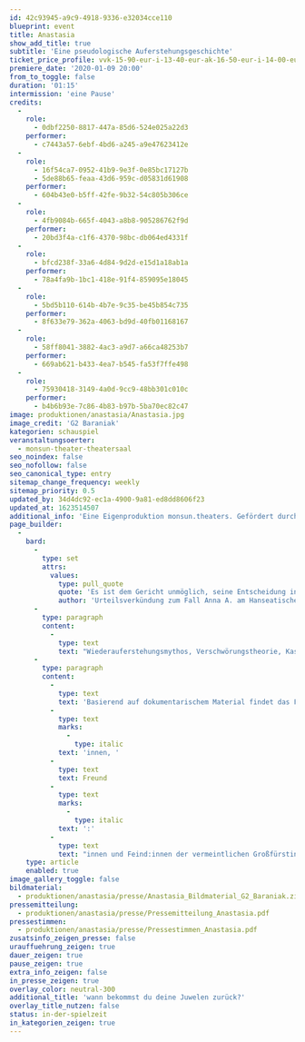 ```yaml
---
id: 42c93945-a9c9-4918-9336-e32034cce110
blueprint: event
title: Anastasia
show_add_title: true
subtitle: 'Eine pseudologische Auferstehungsgeschichte'
ticket_price_profile: vvk-15-90-eur-i-13-40-eur-ak-16-50-eur-i-14-00-eur
premiere_date: '2020-01-09 20:00'
from_to_toggle: false
duration: '01:15'
intermission: 'eine Pause'
credits:
  -
    role:
      - 0dbf2250-8817-447a-85d6-524e025a22d3
    performer:
      - c7443a57-6ebf-4bd6-a245-a9e47623412e
  -
    role:
      - 16f54ca7-0952-41b9-9e3f-0e85bc17127b
      - 5de88b65-feaa-43d6-959c-d05831d61908
    performer:
      - 604b43e0-b5ff-42fe-9b32-54c805b306ce
  -
    role:
      - 4fb9084b-665f-4043-a8b8-905286762f9d
    performer:
      - 20bd3f4a-c1f6-4370-98bc-db064ed4331f
  -
    role:
      - bfcd238f-33a6-4d84-9d2d-e15d1a18ab1a
    performer:
      - 78a4fa9b-1bc1-418e-91f4-859095e18045
  -
    role:
      - 5bd5b110-614b-4b7e-9c35-be45b854c735
    performer:
      - 8f633e79-362a-4063-bd9d-40fb01168167
  -
    role:
      - 58ff8041-3882-4ac3-a9d7-a66ca48253b7
    performer:
      - 669ab621-b433-4ea7-b545-fa53f7ffe498
  -
    role:
      - 75930418-3149-4a0d-9cc9-48bb301c010c
    performer:
      - b4b6b93e-7c86-4b83-b97b-5ba70ec82c47
image: produktionen/anastasia/Anastasia.jpg
image_credit: 'G2 Baraniak'
kategorien: schauspiel
veranstaltungsoerter:
  - monsun-theater-theatersaal
seo_noindex: false
seo_nofollow: false
seo_canonical_type: entry
sitemap_change_frequency: weekly
sitemap_priority: 0.5
updated_by: 34d4dc92-ec1a-4900-9a81-ed8dd8606f23
updated_at: 1623514507
additional_info: 'Eine Eigenproduktion monsun.theaters. Gefördert durch die Claussen-Simon-Stiftung.'
page_builder:
  -
    bard:
      -
        type: set
        attrs:
          values:
            type: pull_quote
            quote: 'Es ist dem Gericht unmöglich, seine Entscheidung in Kürze zu begründen. Eine auch nur annähernd vollständige Begründung füllt ein Buch.'
            author: 'Urteilsverkündung zum Fall Anna A. am Hanseatischen Oberlandesgericht Hamburg'
      -
        type: paragraph
        content:
          -
            type: text
            text: "Wiederauferstehungsmythos, Verschwörungstheorie, Kaspar-Hauser-Geschichte: Als 1920 ein „Fräulein Unbekannt“ aus dem Berliner Landwehrkanal gezogen und in die Psychiatrie eingeliefert wird, ahnt niemand, welche spektakuläre Wendung der missglückte Selbstmordversuch nehmen wird. Bald behauptet die Unbekannte, sie sei die letzte Überlebende des Massakers an der Zarenfamilie Romanow: die Großfürstin Anastasia. Anna Anderson, wie sie sich später nennt, wird die Rolle der verkannten Zarentochter bis zum Ende ihres Lebens spielen. Jahrzehntelang beschäftigt sie sich mit Psychiatrie, Justiz, Medien und Öffentlichkeit. Die Geschichte vom armen Waisenmädchen, das sein Gedächtnis verliert, quer durch Europa flieht und eigentlich eine Prinzessin ist, fand Eingang in die Populärkultur und inspirierte Musicals, Bücher und Filme.\_"
      -
        type: paragraph
        content:
          -
            type: text
            text: 'Basierend auf dokumentarischem Material findet das Faszinosum um die ikonisch gewordene Geschichte der angeblichen Anastasia ihren Weg auf die Bühne. In surrealen Collagen kommen Zeugen, Wegbegleiter'
          -
            type: text
            marks:
              -
                type: italic
            text: 'innen, '
          -
            type: text
            text: Freund
          -
            type: text
            marks:
              -
                type: italic
            text: ':'
          -
            type: text
            text: "innen und Feind:innen der vermeintlichen Großfürstin zu Wort.\_"
    type: article
    enabled: true
image_gallery_toggle: false
bildmaterial:
  - produktionen/anastasia/presse/Anastasia_Bildmaterial_G2_Baraniak.zip
pressemitteilung:
  - produktionen/anastasia/presse/Pressemitteilung_Anastasia.pdf
pressestimmen:
  - produktionen/anastasia/presse/Pressestimmen_Anastasia.pdf
zusatsinfo_zeigen_presse: false
urauffuehrung_zeigen: true
dauer_zeigen: true
pause_zeigen: true
extra_info_zeigen: false
in_presse_zeigen: true
overlay_color: neutral-300
additional_title: 'wann bekommst du deine Juwelen zurück?'
overlay_title_nutzen: false
status: in-der-spielzeit
in_kategorien_zeigen: true
---
```

